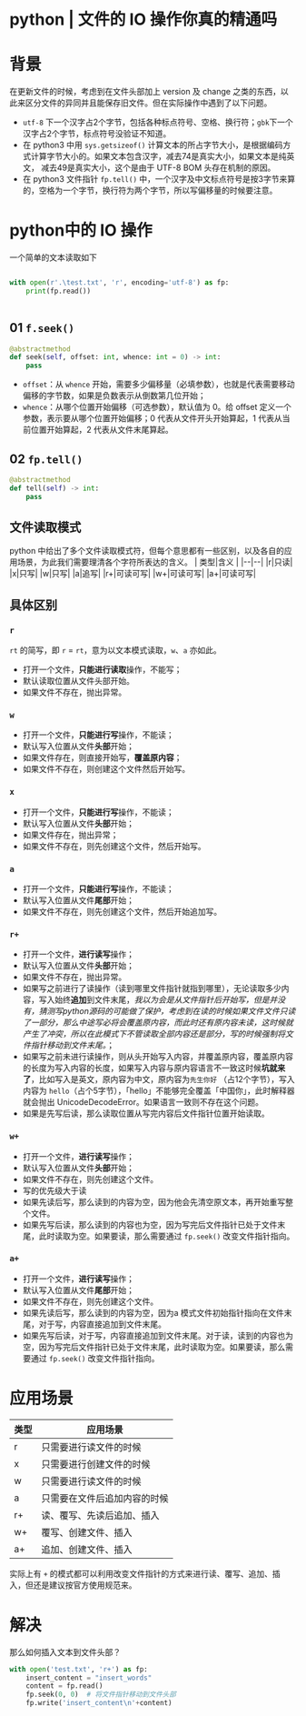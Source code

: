 # python | 文件的 IO 操作你真的精通吗

# 背景
在更新文件的时候，考虑到在文件头部加上 version 及 change 之类的东西，以此来区分文件的异同并且能保存旧文件。但在实际操作中遇到了以下问题。

* `utf-8` 下一个汉字占2个字节，包括各种标点符号、空格、换行符；`gbk`下一个汉字占2个字节，标点符号没验证不知道。
* 在 python3 中用 `sys.getsizeof()` 计算文本的所占字节大小，是根据编码方式计算字节大小的。如果文本包含汉字，减去74是真实大小，如果文本是纯英文， 减去49是真实大小，这个是由于 UTF-8 BOM 头存在机制的原因。
* 在 python3 文件指针 `fp.tell()` 中，一个汉字及中文标点符号是按3字节来算的，空格为一个字节，换行符为两个字节，所以写偏移量的时候要注意。
# python中的 IO 操作
一个简单的文本读取如下

```python

with open(r'.\test.txt', 'r', encoding='utf-8') as fp:
    print(fp.read())
        
```
## 01 `f.seek()`

```python
@abstractmethod
def seek(self, offset: int, whence: int = 0) -> int:
    pass
```
* `offset`：从 `whence` 开始，需要多少偏移量（必填参数），也就是代表需要移动偏移的字节数，如果是负数表示从倒数第几位开始；
* `whence`：从哪个位置开始偏移（可选参数），默认值为 0。给 offset 定义一个参数，表示要从哪个位置开始偏移；0 代表从文件开头开始算起，1 代表从当前位置开始算起，2 代表从文件末尾算起。
## 02 `fp.tell()`

```python
@abstractmethod
def tell(self) -> int:
    pass
```

## 文件读取模式
python 中给出了多个文件读取模式符，但每个意思都有一些区别，以及各自的应用场景，为此我们需要理清各个字符所表达的含义。
| 类型|含义 |
|--|--|
|r|只读|
|x|只写|
|w|只写|
|a|追写|
|r+|可读可写|
|w+|可读可写|
|a+|可读可写|

## 具体区别
### `r`
`rt` 的简写，即 `r` = `rt`，意为以文本模式读取，`w`、`a` 亦如此。
* 打开一个文件，**只能进行读取**操作，不能写；
* 默认读取位置从文件头部开始。
* 如果文件不存在，抛出异常。

###  `w`
* 打开一个文件，**只能进行写**操作，不能读；
* 默认写入位置从文件**头部**开始；
* 如果文件存在，则直接开始写，**覆盖原内容**；
* 如果文件不存在，则创建这个文件然后开始写。
### `x`
* 打开一个文件，**只能进行写**操作，不能读；
* 默认写入位置从文件**头部**开始；
* 如果文件存在，抛出异常；
* 如果文件不存在，则先创建这个文件，然后开始写。


### `a`
* 打开一个文件，**只能进行写**操作，不能读；
* 默认写入位置从文件**尾部**开始；
* 如果文件不存在，则先创建这个文件，然后开始追加写。

### `r+`
* 打开一个文件，**进行读写**操作；
* 默认写入位置从文件**头部**开始；
* 如果文件不存在，抛出异常。
* 如果写之前进行了读操作（读到哪里文件指针就指到哪里），无论读取多少内容，写入始终**追加**到文件末尾，*我以为会是从文件指针后开始写，但是并没有，猜测写python源码的可能做了保护，考虑到在读的时候如果文件文件只读了一部分，那么中途写必将会覆盖原内容，而此时还有原内容未读，这时候就产生了冲突，所以在此模式下不管读取全部内容还是部分，写的时候强制将文件指针移动到文件末尾。*；
* 如果写之前未进行读操作，则从头开始写入内容，并覆盖原内容，覆盖原内容的长度为写入内容的长度，如果写入内容与原内容语言不一致这时候**坑就来了**，比如写入是英文，原内容为中文，原内容为`先生你好` （占12个字节），写入内容为 `hello`（占个5字节），「hello」不能够完全覆盖「中国你」，此时解释器就会抛出 UnicodeDecodeError。如果语言一致则不存在这个问题。
* 如果是先写后读，那么读取位置从写完内容后文件指针位置开始读取。


### `w+`
* 打开一个文件，**进行读写**操作；
* 默认写入位置从文件**头部**开始；
* 如果文件不存在，则先创建这个文件。
* 写的优先级大于读
* 如果先读后写，那么读到的内容为空，因为他会先清空原文本，再开始重写整个文件。
* 如果先写后读，那么读到的内容也为空，因为写完后文件指针已处于文件末尾，此时读取为空。如果要读，那么需要通过 `fp.seek()` 改变文件指针指向。
### `a+`
* 打开一个文件，**进行读写**操作；
* 默认写入位置从文件**尾部**开始；
* 如果文件不存在，则先创建这个文件。
* 如果先读后写，那么读到的内容为空，因为a 模式文件初始指针指向在文件末尾，对于写，内容直接追加到文件末尾。
* 如果先写后读，对于写，内容直接追加到文件末尾。对于读，读到的内容也为空，因为写完后文件指针已处于文件末尾，此时读取为空。如果要读，那么需要通过 `fp.seek()` 改变文件指针指向。
# 应用场景
| 类型|应用场景 |
|--|--|
|r|只需要进行读文件的时候|
|x|只需要进行创建文件的时候|
|w|只需要进行读文件的时候|
|a|只需要在文件后追加内容的时候|
|r+|读、覆写、先读后追加、插入|
|w+|覆写、创建文件、插入|
|a+|追加、创建文件、插入|

实际上有 `+` 的模式都可以利用改变文件指针的方式来进行读、覆写、追加、插入，但还是建议按官方使用规范来。
# 解决
那么如何插入文本到文件头部？

```python
with open('test.txt', 'r+') as fp:
    insert_content = "insert_words"
    content = fp.read()        
    fp.seek(0, 0)  # 将文件指针移动到文件头部
    fp.write('insert_content\n'+content)
```

